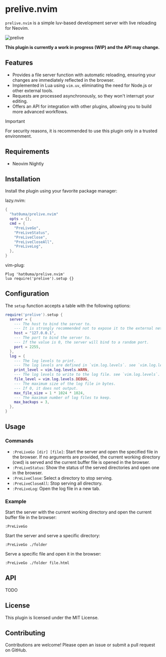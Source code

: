 # prelive.nvim

`prelive.nvim` is a simple luv-based development server with live reloading for Neovim.

![prelive](https://github.com/user-attachments/assets/bc9b5ee5-22c8-4137-93c1-f0d964b67c72)

**This plugin is currently a work in progress (WIP) and the API may change.**

## Features

- Provides a file server function with automatic reloading, ensuring your changes are immediately reflected in the browser.
- Implemented in Lua using `vim.uv`, eliminating the need for Node.js or other external tools.
- Requests are processed asynchronously, so they won't interrupt your editing.
- Offers an API for integration with other plugins, allowing you to build more advanced workflows.

> [!IMPORTANT]
> For security reasons, it is recommended to use this plugin only in a trusted environment.

## Requirements

- Neovim Nightly

## Installation

Install the plugin using your favorite package manager:

lazy.nvim:

```lua
{
  "hat0uma/prelive.nvim"
  opts = {},
  cmd = {
    "PreLiveGo",
    "PreLiveStatus",
    "PreLiveClose",
    "PreLiveCloseAll",
    "PreLiveLog",
  },
}
```

vim-plug:

```vim
Plug 'hat0uma/prelive.nvim'
lua require('prelive').setup {}
```

## Configuration

The `setup` function accepts a table with the following options:

```lua
require('prelive').setup {
  server = {
    --- The host to bind the server to.
    --- It is strongly recommended not to expose it to the external network.
    host = "127.0.0.1",
    --- The port to bind the server to.
    --- If the value is 0, the server will bind to a random port.
    port = 2255,
  },
  log = {
    --- The log levels to print.
    --- The log levels are defined in `vim.log.levels`. see `vim.log.levels`.
    print_level = vim.log.levels.WARN,
    --- The log levels to write to the log file. see `vim.log.levels`.
    file_level = vim.log.levels.DEBUG,
    --- The maximum size of the log file in bytes.
    --- If 0, it does not output.
    max_file_size = 1 * 1024 * 1024,
    --- The maximum number of log files to keep.
    max_backups = 3,
  },
}
```

## Usage

### Commands

- `:PreLiveGo [dir] [file]`: Start the server and open the specified file in the browser. If no arguments are provided, the current working directory (cwd) is served and the current buffer file is opened in the browser.
- `:PreLiveStatus`: Show the status of the served directories and open one in the browser.
- `:PreLiveClose`: Select a directory to stop serving.
- `:PreLiveCloseAll`: Stop serving all directory.
- `:PreLiveLog`: Open the log file in a new tab.

### Example

Start the server with the current working directory and open the current buffer file in the browser:

```vim
:PreLiveGo
```

Start the server and serve a specific directory:

```vim
:PreLiveGo ./folder
```

Serve a specific file and open it in the browser:

```vim
:PreLiveGo ./folder file.html
```

## API

TODO

## License

This plugin is licensed under the MIT License.

## Contributing

Contributions are welcome! Please open an issue or submit a pull request on GitHub.
